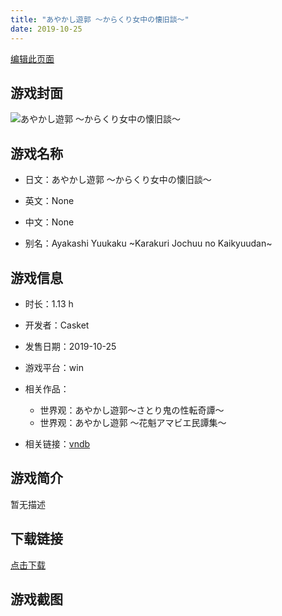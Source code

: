 ```yaml
---
title: "あやかし遊郭 ～からくり女中の懐旧談～"
date: 2019-10-25
---
```

[编辑此页面](https://github.com/ACG-3/ADV3-source/blob/main/source/_posts/games/%E3%81%82%E3%82%84%E3%81%8B%E3%81%97%E9%81%8A%E9%83%AD%20%EF%BD%9E%E3%81%8B%E3%82%89%E3%81%8F%E3%82%8A%E5%A5%B3%E4%B8%AD%E3%81%AE%E6%87%90%E6%97%A7%E8%AB%87%EF%BD%9E.md)

## 游戏封面

![あやかし遊郭 ～からくり女中の懐旧談～](https%3A//pan.timero.xyz/onedrive/img_lib_001/%E3%81%82%E3%82%84%E3%81%8B%E3%81%97%E9%81%8A%E9%83%AD%20%EF%BD%9E%E3%81%8B%E3%82%89%E3%81%8F%E3%82%8A%E5%A5%B3%E4%B8%AD%E3%81%AE%E6%87%90%E6%97%A7%E8%AB%87%EF%BD%9E_cover.avif)


## 游戏名称

- 日文：あやかし遊郭 ～からくり女中の懐旧談～
- 英文：None
- 中文：None

- 别名：Ayakashi Yuukaku ~Karakuri Jochuu no Kaikyuudan~


## 游戏信息

- 时长：1.13 h
- 开发者：Casket
- 发售日期：2019-10-25
- 游戏平台：win
- 相关作品：
   - 世界观：あやかし遊郭～さとり鬼の性転奇譚～
   - 世界观：あやかし遊郭 ～花魁アマビエ民譚集～

- 相关链接：[vndb](https://vndb.org/v26463)


## 游戏简介

暂无描述


## 下载链接

[点击下载](https://pan.timero.xyz/onedrive/adv_lib_001/%E3%81%82%E3%82%84%E3%81%8B%E3%81%97%E9%81%8A%E9%83%AD%20%EF%BD%9E%E3%81%8B%E3%82%89%E3%81%8F%E3%82%8A%E5%A5%B3%E4%B8%AD%E3%81%AE%E6%87%90%E6%97%A7%E8%AB%87%EF%BD%9E)


## 游戏截图



